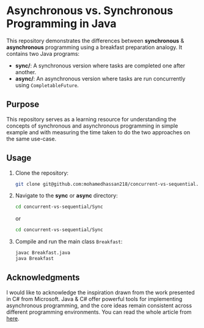 # Asynchronous vs. Synchronous Programming in Java

This repository demonstrates the differences between **synchronous** & **asynchronous** programming using a breakfast preparation analogy. It contains two Java programs:

- **sync/**: A synchronous version where tasks are completed one after another.
- **async/**: An asynchronous version where tasks are run concurrently using `CompletableFuture`.


## Purpose

This repository serves as a learning resource for understanding the concepts of synchronous and asynchronous programming in simple example and with measuring the time taken to do the two approaches on the same use-case.


## Usage

1. Clone the repository:
   ```bash
   git clone git@github.com:mohamedhassan218/concurrent-vs-sequential.git
   ```

2. Navigate to the **sync** or **async** directory:
    ```bash
    cd concurrent-vs-sequential/Sync
    ```
    or
    ```bash
    cd concurrent-vs-sequential/Sync
    ```

3. Compile and run the main class `Breakfast`:
    ```bash
    javac Breakfast.java
    java Breakfast
    ```


## Acknowledgments

I would like to acknowledge the inspiration drawn from the work presented in C# from Microsoft. Java & C# offer powerful tools for implementing asynchronous programming, and the core ideas remain consistent across different programming environments. You can read the whole article from [here](https://learn.microsoft.com/en-us/dotnet/csharp/asynchronous-programming/).